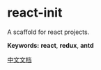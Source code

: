 # react-init

A scaffold for react projects.

**Keywords:** **react**, **redux**, **antd**

[中文文档](https://github.com/woota/react-init/master/README-zh_cn.md)
